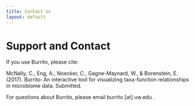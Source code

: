 ```yaml
---
title: Contact Us
layout: default
---
```

# Support and Contact

If you use Burrito, please cite:

McNally, C., Eng, A., Noecker, C., Gagne-Maynard, W., & Borenstein, E. (2017). Burrito: An interactive tool for visualizing taxa-function relationships in microbiome data. Submitted. 

For questions about Burrito, please email burrito [at] uw.edu .

